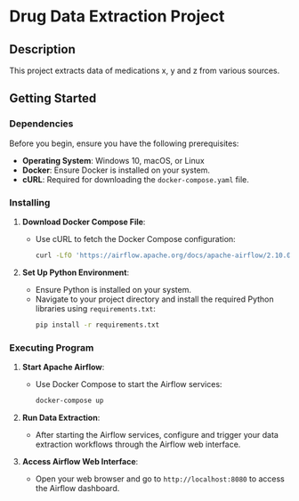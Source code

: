 # Drug Data Extraction Project

## Description

This project extracts data of medications x, y and z from various sources.

## Getting Started

### Dependencies

Before you begin, ensure you have the following prerequisites:

- **Operating System**: Windows 10, macOS, or Linux
- **Docker**: Ensure Docker is installed on your system.
- **cURL**: Required for downloading the `docker-compose.yaml` file.

### Installing

1. **Download Docker Compose File**:
   - Use cURL to fetch the Docker Compose configuration:
     ```bash
     curl -LfO 'https://airflow.apache.org/docs/apache-airflow/2.10.0/docker-compose.yaml'
     ```

2. **Set Up Python Environment**:
   - Ensure Python is installed on your system.
   - Navigate to your project directory and install the required Python libraries using `requirements.txt`:
     ```bash
     pip install -r requirements.txt
     ```

### Executing Program

1. **Start Apache Airflow**:
   - Use Docker Compose to start the Airflow services:
     ```bash
     docker-compose up
     ```

2. **Run Data Extraction**:
   - After starting the Airflow services, configure and trigger your data extraction workflows through the Airflow web interface.

3. **Access Airflow Web Interface**:
   - Open your web browser and go to `http://localhost:8080` to access the Airflow dashboard.
